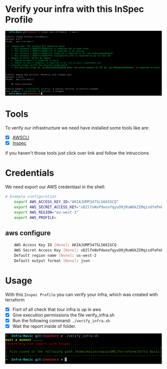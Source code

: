 # Verify your infra with this InSpec Profile

![incli](https://github.com/MoisesTapia/Infra-Basic/blob/master/images/terraform-verify.png)

# Tools
To verify our infrastructure we need have installed some tools like are:
- [X] [AWSCLI](https://docs.aws.amazon.com/cli/latest/userguide/cli-chap-install.html)
- [X] [Inspec](https://www.inspec.io/docs/reference/install/)

if you haven't those tools just click over link and follow the intruccions

# Credentials
We need export our AWS credentiasl in the shell:

```bash
# Example configuration
    export AWS_ACCESS_KEY_ID="AKIAJUMP347SLS66IGCQ"
    export AWS_SECRET_ACCESS_KEY="vD2lfoNvPdwsofqyuO9jRuWUkZIMqisdfeFmkHTy7ON+w"
    export AWS_REGION="eu-west-3"
    export AWS_PROFILE=
```
## aws configure
```bash
    AWS Access Key ID [None]: AKIAJUMP347SLS66IGCQ
    AWS Secret Access Key [None]: vD2lfoNvPdwsofqyuO9jRuWUkZIMqisdfeFmkHTy7ON+w
    Default region name [None]: us-west-2
    Default output format [None]: json
```

# Usage
With this `Inspec Profile` you can verify your infra, which was created with terraform 
- [X] Fisrt of all check that tour infra is up in aws
- [X] Give execution permissions the file verify_infra.sh 
- [X] Run the following command: `./verify_infra.sh`
- [X] Wait the report inside of folder.

![verification](https://github.com/MoisesTapia/Infra-Basic/blob/master/images/verify_infra.png)
